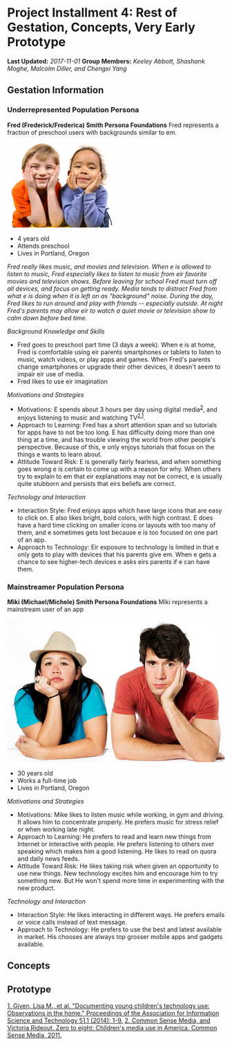 # Project Installment 4: Rest of Gestation, Concepts, Very Early Prototype

**Last Updated:** *2017-11-01*
**Group Members:** *Keeley Abbott, Shashank Moghe, Malcolm Diller, and Chengxi Yang*

## Gestation Information
### Underrepresented Population Persona
**Fred (Frederick/Frederica) Smith Persona Foundations**
Fred represents a fraction of preschool users with backgrounds similar to em.

![Fred](fred.jpg)
- 4 years old
- Attends preschool
- Lives in Portland, Oregon

_Fred really likes music, and movies and television. When e is allowed to listen to music, Fred especially likes to listen to music from eir favorite movies and television shows. Before leaving for school Fred must turn off all devices, and focus on getting ready. Media tends to distract Fred from what e is doing when it is left on as "background" noise. During the day, Fred likes to run around and play with friends -- especially outside. At night Fred's parents may allow eir to watch a quiet movie or television show to calm down before bed time._

_Background Knowledge and Skills_
  - Fred goes to preschool part time (3 days a week). When e is at home, Fred is comfortable using eir parents smartphones or tablets to listen to music, watch videos, or play apps and games. When Fred's parents change smartphones or upgrade their other devices, it doesn't seem to impair eir use of media.
  - Fred likes to use eir imagination

_Motivations and Strategies_
  - Motivations: E spends about 3 hours per day using digital media<sup>[2](#v11csm)</sup>, and enjoys listening to music and watching TV<sup>[2](#v11csm),[1](#gea14aist)</sup>.
  - Approach to Learning: Fred has a short attention span and so tutorials for apps have to not be too long. E has difficulty doing more than one thing at a time, and has trouble viewing the world from other people's perspective. Because of this, e only enjoys tutorials that focus on the things e wants to learn about.
  - Attitude Toward Risk: E is generally fairly fearless, and when something goes wrong e is certain to come up with a reason for why. When others try to explain to em that eir explanations may not be correct, e is usually quite stubborn and persists that eirs beliefs are correct.

_Technology and Interaction_
  - Interaction Style: Fred enjoys apps which have large icons that are easy to click on. E also likes bright, bold colors, with high contrast. E does have a hard time clicking on smaller icons or layouts with too many of them, and e sometimes gets lost because e is too focused on one part of an app.
  - Approach to Technology: Eir exposure to technology is limited in that e only gets to play with devices that his parents give em. When e gets a chance to see higher-tech devices e asks eirs parents if e can have them.

### Mainstreamer Population Persona
**Miki (Michael/Michele) Smith Persona Foundations**
Miki represents a mainstream user of an app

![Miki](miki.png)
- 30 years old
- Works a full-time job
- Lives in Portland, Oregon

_Motivations and Strategies_
  - Motivations: Mike likes to listen music while working, in gym and driving. It allows him to concentrate properly. He prefers music for stress relief or when working late night.
  - Approach to Learning: He prefers to read and learn new things from Internet or interactive with people. He prefers listening to others over speaking which makes him a good listening. He likes to read on quora and daily news feeds.
  - Attitude Toward Risk: He likes taking risk when given an opportunity to use new things. New technology excites him and encourage him to try something new. But He won't spend more time in experimenting with the new product.

_Technology and Interaction_
  - Interaction Style: He likes interacting in different ways. He prefers emails or voice calls instead of text message.
  - Approach to Technology: He prefers to use the best and latest available in market. His chooses are always top grosser mobile apps and gadgets available.


## Concepts


## Prototype

[1. Given, Lisa M., et al. "Documenting young children's technology use: Observations in the home." Proceedings of the Association for Information Science and Technology 51.1 (2014): 1-9.](#gea14aist)
[2. Common Sense Media, and Victoria Rideout. Zero to eight: Children's media use in America. Common Sense Media, 2011.](#v11csm)
